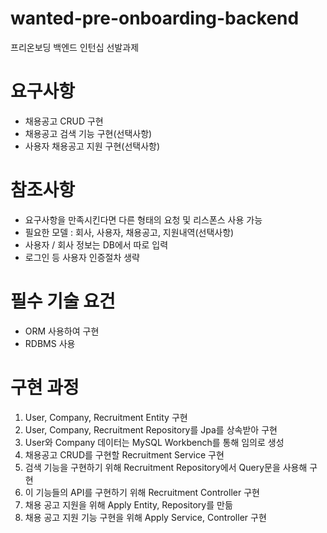 # wanted-pre-onboarding-backend
프리온보딩 백엔드 인턴십 선발과제

# 요구사항
- 채용공고 CRUD 구현
- 채용공고 검색 기능 구현(선택사항)
- 사용자 채용공고 지원 구현(선택사항)

# 참조사항
- 요구사항을 만족시킨다면 다른 형태의 요청 및 리스폰스 사용 가능
- 필요한 모델 : 회사, 사용자, 채용공고, 지원내역(선택사항)
- 사용자 / 회사 정보는 DB에서 따로 입력
- 로그인 등 사용자 인증절차 생략

# 필수 기술 요건
- ORM 사용하여 구현
- RDBMS 사용

# 구현 과정
1. User, Company, Recruitment Entity 구현
2. User, Company, Recruitment Repository를 Jpa를 상속받아 구현
3. User와 Company 데이터는 MySQL Workbench를 통해 임의로 생성
4. 채용공고 CRUD를 구현할 Recruitment Service 구현
5. 검색 기능을 구현하기 위해 Recruitment Repository에서 Query문을 사용해 구현
6. 이 기능들의 API를 구현하기 위해 Recruitment Controller 구현
7. 채용 공고 지원을 위해 Apply Entity, Repository를 만듦
8. 채용 공고 지원 기능 구현을 위해 Apply Service, Controller 구현
